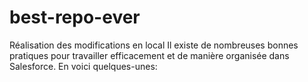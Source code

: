# best-repo-ever 
Réalisation des modifications en local
Il existe de nombreuses bonnes pratiques pour travailler efficacement et de manière organisée dans Salesforce. En voici quelques-unes: